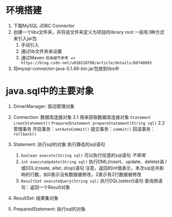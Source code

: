 # 环境搭建
1. 下载MySQL JDBC Connector
3. 创建一个libs文件夹，并将该文件夹定义为项目的library root
    一般有3种方式来引入jar包
    1. 手动引入
    2. 通过lib文件夹来设置
    3. 通过Maven
   `具体细节参考 => https://blog.csdn.net/u010228798/article/details/88740093`
2. 将mysql-connector-java-5.1.49-bin.jar包放到libs中

# java.sql中的主要对象
1. DriverManager: 驱动管理对象

2. Connection: 数据库连接对象
    2.1 用来获取数据库连接对象
    `Statement creatStatement()`
    `PreparedStatement prepareStatement(String sql)`
    2.2 管理事务
    开启事务：`setAutoCommit()`
    提交事务：`commit()`
    回滚事务：`rollback()`
    
3. Statement: 执行sql的对象
    执行静态的sql语句
    1. `boolean execute(String sql)` 可以执行任意的sql语句 _不常用_
    2. `int executeUpdate(String sql)` 执行DML(insert、update、delete)语 / 或DDL(create, alter, drop)语句
        注意，返回的int值表示，本次sql总共影响的行数，如0表示没有数据被修改，2表示有2行数据被修改
    3. `ResultSet executeQuery(String sql)` 执行DQL(select)语句
        查询用语句：返回一个Result对象
4. ResultSet: 结果集对象

5. PreparedStatement: 执行sql的对象


